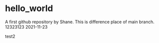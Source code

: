 # hello_world
A first github repository by Shane.
This is difference place of main branch.
12323123
2021-11-23

test2
